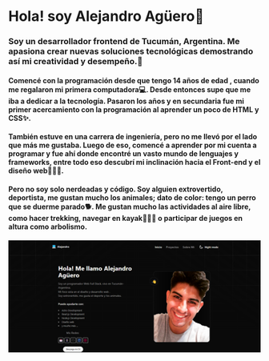 # Hola! soy Alejandro Agüero🚀

### Soy un desarrollador frontend de Tucumán, Argentina. Me apasiona crear nuevas soluciones tecnológicas demostrando así mi creatividad y desempeño.🤖

#### Comencé con la programación desde que tengo 14 años de edad , cuando me regalaron mi primera computadora💻. Desde entonces supe que me iba a dedicar a la tecnología. Pasaron los años y en secundaria fue mi primer acercamiento con la programación al aprender un poco de HTML y CSS✨.

#### También estuve en una carrera de ingeniería, pero no me llevó por el lado que más me gustaba. Luego de eso, comencé a aprender por mi cuenta a programar y fue ahí donde encontré un vasto mundo de lenguajes y frameworks, entre todo eso descubrí mi inclinación hacia el Front-end y el diseño web🧑🏻‍💻.

#### Pero no soy solo nerdeadas y código. Soy alguien extrovertido, deportista, me gustan mucho los animales; dato de color: tengo un perro que se duerme parado🐕. Me gustan mucho las actividades al aire libre, como hacer trekking, navegar en kayak🚣🏻‍♂️ o participar de juegos en altura como arbolismo.

![Aria Template Cover Photo](./public/assets/images/READMI.png)

